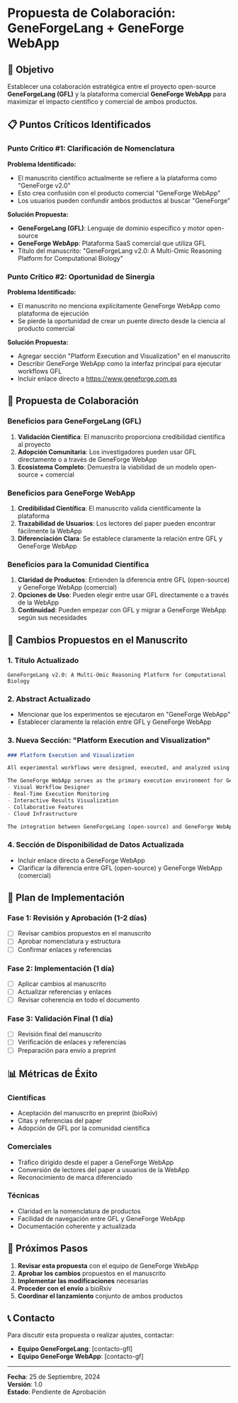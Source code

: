 # Propuesta de Colaboración: GeneForgeLang + GeneForge WebApp

## 🎯 Objetivo

Establecer una colaboración estratégica entre el proyecto open-source **GeneForgeLang (GFL)** y la plataforma comercial **GeneForge WebApp** para maximizar el impacto científico y comercial de ambos productos.

## 📋 Puntos Críticos Identificados

### Punto Crítico #1: Clarificación de Nomenclatura

**Problema Identificado:**
- El manuscrito científico actualmente se refiere a la plataforma como "GeneForge v2.0"
- Esto crea confusión con el producto comercial "GeneForge WebApp"
- Los usuarios pueden confundir ambos productos al buscar "GeneForge"

**Solución Propuesta:**
- **GeneForgeLang (GFL)**: Lenguaje de dominio específico y motor open-source
- **GeneForge WebApp**: Plataforma SaaS comercial que utiliza GFL
- Título del manuscrito: "GeneForgeLang v2.0: A Multi-Omic Reasoning Platform for Computational Biology"

### Punto Crítico #2: Oportunidad de Sinergia

**Problema Identificado:**
- El manuscrito no menciona explícitamente GeneForge WebApp como plataforma de ejecución
- Se pierde la oportunidad de crear un puente directo desde la ciencia al producto comercial

**Solución Propuesta:**
- Agregar sección "Platform Execution and Visualization" en el manuscrito
- Describir GeneForge WebApp como la interfaz principal para ejecutar workflows GFL
- Incluir enlace directo a https://www.geneforge.com.es

## 🤝 Propuesta de Colaboración

### Beneficios para GeneForgeLang (GFL)
1. **Validación Científica**: El manuscrito proporciona credibilidad científica al proyecto
2. **Adopción Comunitaria**: Los investigadores pueden usar GFL directamente o a través de GeneForge WebApp
3. **Ecosistema Completo**: Demuestra la viabilidad de un modelo open-source + comercial

### Beneficios para GeneForge WebApp
1. **Credibilidad Científica**: El manuscrito valida científicamente la plataforma
2. **Trazabilidad de Usuarios**: Los lectores del paper pueden encontrar fácilmente la WebApp
3. **Diferenciación Clara**: Se establece claramente la relación entre GFL y GeneForge WebApp

### Beneficios para la Comunidad Científica
1. **Claridad de Productos**: Entienden la diferencia entre GFL (open-source) y GeneForge WebApp (comercial)
2. **Opciones de Uso**: Pueden elegir entre usar GFL directamente o a través de la WebApp
3. **Continuidad**: Pueden empezar con GFL y migrar a GeneForge WebApp según sus necesidades

## 📝 Cambios Propuestos en el Manuscrito

### 1. Título Actualizado
```
GeneForgeLang v2.0: A Multi-Omic Reasoning Platform for Computational Biology
```

### 2. Abstract Actualizado
- Mencionar que los experimentos se ejecutaron en "GeneForge WebApp"
- Establecer claramente la relación entre GFL y GeneForge WebApp

### 3. Nueva Sección: "Platform Execution and Visualization"
```markdown
### Platform Execution and Visualization

All experimental workflows were designed, executed, and analyzed using the GeneForge WebApp (https://www.geneforge.com.es), a comprehensive SaaS platform that provides an intuitive interface for GeneForgeLang workflow development and execution.

The GeneForge WebApp serves as the primary execution environment for GeneForgeLang workflows, offering:
- Visual Workflow Designer
- Real-Time Execution Monitoring
- Interactive Results Visualization
- Collaborative Features
- Cloud Infrastructure

The integration between GeneForgeLang (open-source) and GeneForge WebApp (commercial) demonstrates a successful model of open-source innovation complemented by enterprise-grade execution capabilities.
```

### 4. Sección de Disponibilidad de Datos Actualizada
- Incluir enlace directo a GeneForge WebApp
- Clarificar la diferencia entre GFL (open-source) y GeneForge WebApp (comercial)

## 🚀 Plan de Implementación

### Fase 1: Revisión y Aprobación (1-2 días)
- [ ] Revisar cambios propuestos en el manuscrito
- [ ] Aprobar nomenclatura y estructura
- [ ] Confirmar enlaces y referencias

### Fase 2: Implementación (1 día)
- [ ] Aplicar cambios al manuscrito
- [ ] Actualizar referencias y enlaces
- [ ] Revisar coherencia en todo el documento

### Fase 3: Validación Final (1 día)
- [ ] Revisión final del manuscrito
- [ ] Verificación de enlaces y referencias
- [ ] Preparación para envío a preprint

## 📊 Métricas de Éxito

### Científicas
- Aceptación del manuscrito en preprint (bioRxiv)
- Citas y referencias del paper
- Adopción de GFL por la comunidad científica

### Comerciales
- Tráfico dirigido desde el paper a GeneForge WebApp
- Conversión de lectores del paper a usuarios de la WebApp
- Reconocimiento de marca diferenciado

### Técnicas
- Claridad en la nomenclatura de productos
- Facilidad de navegación entre GFL y GeneForge WebApp
- Documentación coherente y actualizada

## 🤝 Próximos Pasos

1. **Revisar esta propuesta** con el equipo de GeneForge WebApp
2. **Aprobar los cambios** propuestos en el manuscrito
3. **Implementar las modificaciones** necesarias
4. **Proceder con el envío** a bioRxiv
5. **Coordinar el lanzamiento** conjunto de ambos productos

## 📞 Contacto

Para discutir esta propuesta o realizar ajustes, contactar:
- **Equipo GeneForgeLang**: [contacto-gfl]
- **Equipo GeneForge WebApp**: [contacto-gf]

---

**Fecha**: 25 de Septiembre, 2024  
**Versión**: 1.0  
**Estado**: Pendiente de Aprobación
